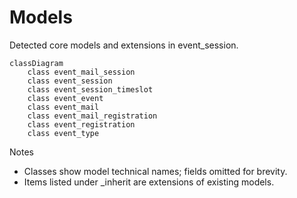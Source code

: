 # Models

Detected core models and extensions in event_session.

```mermaid
classDiagram
    class event_mail_session
    class event_session
    class event_session_timeslot
    class event_event
    class event_mail
    class event_mail_registration
    class event_registration
    class event_type
```

Notes
- Classes show model technical names; fields omitted for brevity.
- Items listed under _inherit are extensions of existing models.
